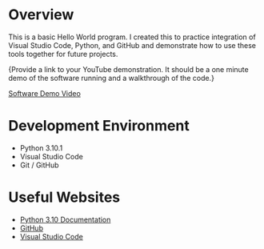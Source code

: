 # Overview

This is a basic Hello World program. I created this to practice integration of Visual Studio Code, Python, and GitHub and demonstrate how to use these tools together for future projects.

{Provide a link to your YouTube demonstration.  It should be a one minute demo of the software running and a walkthrough of the code.}

[Software Demo Video](http://youtube.link.goes.here)

# Development Environment

* Python 3.10.1
* Visual Studio Code
* Git / GitHub

# Useful Websites

* [Python 3.10 Documentation](https://docs.python.org/3.10/)
* [GitHub](https://github.com/)
* [Visual Studio Code](https://code.visualstudio.com/)